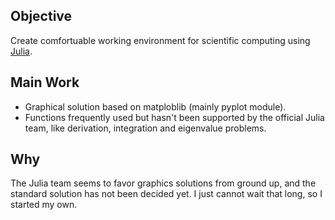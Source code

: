 ## Objective

Create comfortuable working environment for scientific computing using [Julia][].


## Main Work

* Graphical solution based on matploblib (mainly pyplot module).
* Functions frequently used but hasn't been supported by the official Julia
team, like derivation, integration and eigenvalue problems.

## Why

The Julia team seems to favor graphics solutions from ground up, and the
standard solution has not been decided yet. I just cannot wait that
long, so I started my own.


[Julia]: http://julialang.org/ "The Julia Language"
